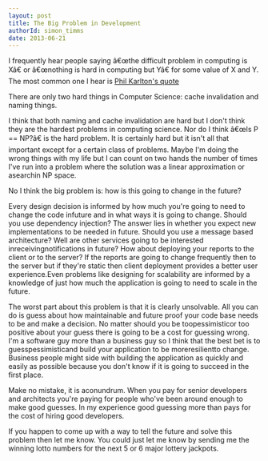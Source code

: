 ```yaml
---
layout: post
title: The Big Problem in Development
authorId: simon_timms
date: 2013-06-21
---
```


I frequently hear people saying â€œthe difficult problem in computing is Xâ€ or â€œnothing is hard in computing but Yâ€ for some value of X and Y. The most common one I hear is [Phil Karlton's quote](http://martinfowler.com/bliki/TwoHardThings.html)

There are only two hard things in Computer Science: cache invalidation and naming things.

I think that both naming and cache invalidation are hard but I don't think they are the hardest problems in computing science. Nor do I think â€œIs P == NP?â€ is the hard problem. It is certainly hard but it isn't all that important except for a certain class of problems. Maybe I'm doing the wrong things with my life but I can count on two hands the number of times I've run into a problem where the solution was a linear approximation or asearchin NP space.

No I think the big problem is: how is this going to change in the future?

Every design decision is informed by how much you're going to need to change the code infuture and in what ways it is going to change. Should you use dependency injection? The answer lies in whether you expect new implementations to be needed in future. Should you use a message based architecture? Well are other services going to be interested inreceivingnotifications in future? How about deploying your reports to the client or to the server? If the reports are going to change frequently then to the server but if they're static then client deployment provides a better user experience.Even problems like designing for scalability are informed by a knowledge of just how much the application is going to need to scale in the future.

The worst part about this problem is that it is clearly unsolvable. All you can do is guess about how maintainable and future proof your code base needs to be and make a decision. No matter should you be toopessimisticor too positive about your guess there is going to be a cost for guessing wrong. I'm a software guy more than a business guy so I think that the best bet is to guesspessimisticand build your application to be moreresilientto change. Business people might side with building the application as quickly and easily as possible because you don't know if it is going to succeed in the first place.

Make no mistake, it is aconundrum. When you pay for senior developers and architects you're paying for people who've been around enough to make good guesses. In my experience good guessing more than pays for the cost of hiring good developers.

If you happen to come up with a way to tell the future and solve this problem then let me know. You could just let me know by sending me the winning lotto numbers for the next 5 or 6 major lottery jackpots.



